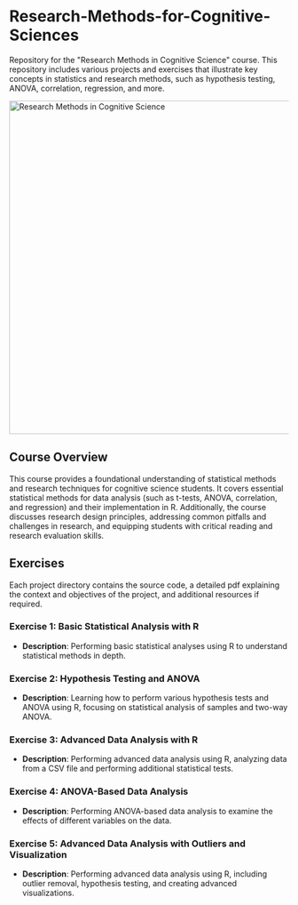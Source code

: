 # Research-Methods-for-Cognitive-Sciences

Repository for the "Research Methods in Cognitive Science" course. This repository includes various projects and exercises that illustrate key concepts in statistics and research methods, such as hypothesis testing, ANOVA, correlation, regression, and more.

<img src="https://i.ytimg.com/vi/xdZSWsKk5P0/maxresdefault.jpg" alt="Research Methods in Cognitive Science" width="600"/>

## Course Overview

This course provides a foundational understanding of statistical methods and research techniques for cognitive science students. It covers essential statistical methods for data analysis (such as t-tests, ANOVA, correlation, and regression) and their implementation in R. Additionally, the course discusses research design principles, addressing common pitfalls and challenges in research, and equipping students with critical reading and research evaluation skills.

## Exercises

Each project directory contains the source code, a detailed pdf explaining the context and objectives of the project, and additional resources if required.

### Exercise 1: Basic Statistical Analysis with R

- **Description**: Performing basic statistical analyses using R to understand statistical methods in depth.

### Exercise 2: Hypothesis Testing and ANOVA

- **Description**: Learning how to perform various hypothesis tests and ANOVA using R, focusing on statistical analysis of samples and two-way ANOVA.

### Exercise 3: Advanced Data Analysis with R

- **Description**: Performing advanced data analysis using R, analyzing data from a CSV file and performing additional statistical tests.

### Exercise 4: ANOVA-Based Data Analysis

- **Description**: Performing ANOVA-based data analysis to examine the effects of different variables on the data.

### Exercise 5: Advanced Data Analysis with Outliers and Visualization

- **Description**: Performing advanced data analysis using R, including outlier removal, hypothesis testing, and creating advanced visualizations.
